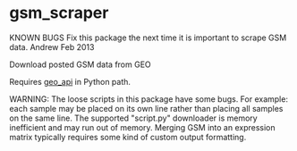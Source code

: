 gsm_scraper
===========
KNOWN BUGS
Fix this package the next time it is important to scrape GSM data.
Andrew Feb 2013

Download posted GSM data from GEO

Requires [geo_api](https://github.com/andrewdyates/geo_api) in Python path.

WARNING: The loose scripts in this package have some bugs. For example: each sample may be placed on its own line rather than placing all samples on the same line.
The supported "script.py" downloader is memory inefficient and may run out of memory.
Merging GSM into an expression matrix typically requires some kind of custom output formatting.
